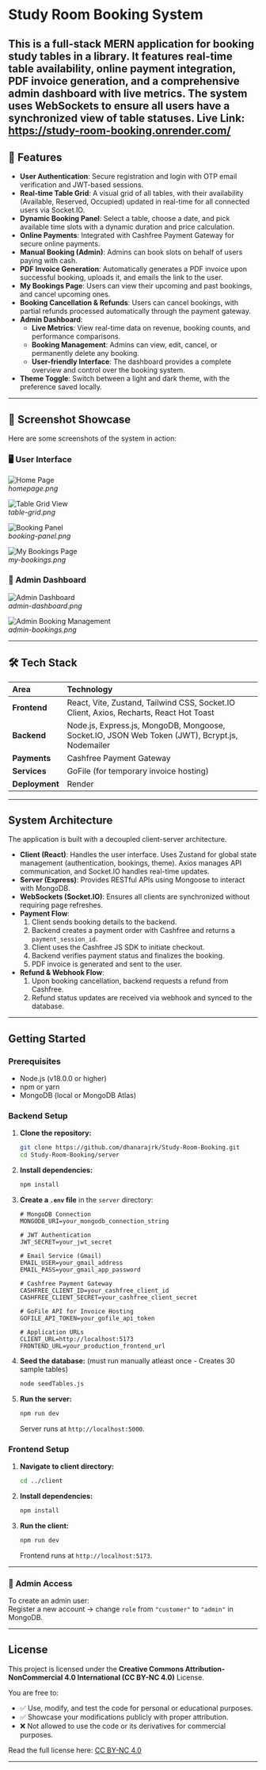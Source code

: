 # Study Room Booking System

This is a full-stack MERN application for booking study tables in a library. It features real-time table availability, online payment integration, PDF invoice generation, and a comprehensive admin dashboard with live metrics. The system uses WebSockets to ensure all users have a synchronized view of table statuses.
Live Link: https://study-room-booking.onrender.com/
---

## 🚀 Features

- **User Authentication**: Secure registration and login with OTP email verification and JWT-based sessions.
- **Real-time Table Grid**: A visual grid of all tables, with their availability (Available, Reserved, Occupied) updated in real-time for all connected users via Socket.IO.
- **Dynamic Booking Panel**: Select a table, choose a date, and pick available time slots with a dynamic duration and price calculation.
- **Online Payments**: Integrated with Cashfree Payment Gateway for secure online payments.
- **Manual Booking (Admin)**: Admins can book slots on behalf of users paying with cash.
- **PDF Invoice Generation**: Automatically generates a PDF invoice upon successful booking, uploads it, and emails the link to the user.
- **My Bookings Page**: Users can view their upcoming and past bookings, and cancel upcoming ones.
- **Booking Cancellation & Refunds**: Users can cancel bookings, with partial refunds processed automatically through the payment gateway.
- **Admin Dashboard**:
  - **Live Metrics**: View real-time data on revenue, booking counts, and performance comparisons.
  - **Booking Management**: Admins can view, edit, cancel, or permanently delete any booking.
  - **User-friendly Interface**: The dashboard provides a complete overview and control over the booking system.
- **Theme Toggle**: Switch between a light and dark theme, with the preference saved locally.

---

## 📸 Screenshot Showcase

Here are some screenshots of the system in action:

### 🖥️ User Interface

![Home Page](screenshots/homepage.png)  
*homepage.png*

![Table Grid View](screenshots/table-grid.png)  
*table-grid.png*

![Booking Panel](screenshots/booking-panel.png)  
*booking-panel.png*

![My Bookings Page](screenshots/my-bookings.png)  
*my-bookings.png*

### 🔑 Admin Dashboard

![Admin Dashboard](screenshots/admin-dashboard.png)  
*admin-dashboard.png*

![Admin Booking Management](screenshots/admin-bookings.png)  
*admin-bookings.png*

---

## 🛠 Tech Stack

| Area         | Technology                                                                                                    |
| :----------- | :------------------------------------------------------------------------------------------------------------ |
| **Frontend** | React, Vite, Zustand, Tailwind CSS, Socket.IO Client, Axios, Recharts, React Hot Toast                        |
| **Backend**  | Node.js, Express.js, MongoDB, Mongoose, Socket.IO, JSON Web Token (JWT), Bcrypt.js, Nodemailer                 |
| **Payments** | Cashfree Payment Gateway                                                                                      |
| **Services** | GoFile (for temporary invoice hosting)                                                                        |
| **Deployment**| Render                                                                                                        |

---

## System Architecture

The application is built with a decoupled client-server architecture.

- **Client (React)**: Handles the user interface. Uses Zustand for global state management (authentication, bookings, theme). Axios manages API communication, and Socket.IO handles real-time updates.
- **Server (Express)**: Provides RESTful APIs using Mongoose to interact with MongoDB.
- **WebSockets (Socket.IO)**: Ensures all clients are synchronized without requiring page refreshes.
- **Payment Flow**:
  1. Client sends booking details to the backend.
  2. Backend creates a payment order with Cashfree and returns a `payment_session_id`.
  3. Client uses the Cashfree JS SDK to initiate checkout.
  4. Backend verifies payment status and finalizes the booking.
  5. PDF invoice is generated and sent to the user.
- **Refund & Webhook Flow**:
  1. Upon booking cancellation, backend requests a refund from Cashfree.
  2. Refund status updates are received via webhook and synced to the database.

---

## Getting Started

### Prerequisites

- Node.js (v18.0.0 or higher)
- npm or yarn
- MongoDB (local or MongoDB Atlas)

### Backend Setup

1. **Clone the repository:**
    ```bash
    git clone https://github.com/dhanarajrk/Study-Room-Booking.git
    cd Study-Room-Booking/server
    ```

2. **Install dependencies:**
    ```bash
    npm install
    ```

3. **Create a `.env` file** in the `server` directory:
    ```env
    # MongoDB Connection
    MONGODB_URI=your_mongodb_connection_string

    # JWT Authentication
    JWT_SECRET=your_jwt_secret

    # Email Service (Gmail)
    EMAIL_USER=your_gmail_address
    EMAIL_PASS=your_gmail_app_password

    # Cashfree Payment Gateway
    CASHFREE_CLIENT_ID=your_cashfree_client_id
    CASHFREE_CLIENT_SECRET=your_cashfree_client_secret

    # GoFile API for Invoice Hosting
    GOFILE_API_TOKEN=your_gofile_api_token

    # Application URLs
    CLIENT_URL=http://localhost:5173
    FRONTEND_URL=your_production_frontend_url
    ```

4. **Seed the database:** (must run manually atleast once - Creates 30 sample tables)
    ```bash
    node seedTables.js
    ```

5. **Run the server:**
    ```bash
    npm run dev
    ```
    Server runs at `http://localhost:5000`.

### Frontend Setup

1. **Navigate to client directory:**
    ```bash
    cd ../client
    ```

2. **Install dependencies:**
    ```bash
    npm install
    ```

3. **Run the client:**
    ```bash
    npm run dev
    ```
    Frontend runs at `http://localhost:5173`.

---

### 🔑 Admin Access

To create an admin user:  
Register a new account → change `role` from `"customer"` to `"admin"` in MongoDB.

---

## License

This project is licensed under the **Creative Commons Attribution-NonCommercial 4.0 International (CC BY-NC 4.0)** License.

You are free to:
- ✅ Use, modify, and test the code for personal or educational purposes.
- ✅ Showcase your modifications publicly with proper attribution.
- ❌ Not allowed to use the code or its derivatives for commercial purposes.

Read the full license here: [CC BY-NC 4.0](https://creativecommons.org/licenses/by-nc/4.0/)

---
